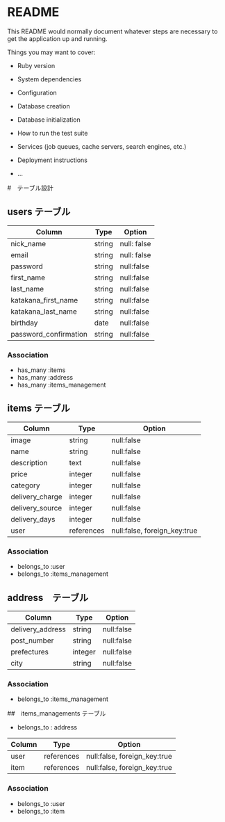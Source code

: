# README

This README would normally document whatever steps are necessary to get the
application up and running.

Things you may want to cover:

* Ruby version

* System dependencies

* Configuration

* Database creation

* Database initialization

* How to run the test suite

* Services (job queues, cache servers, search engines, etc.)

* Deployment instructions

* ...

#　テーブル設計

## users テーブル

| Column                | Type   | Option      |
| --------------------- | ------ | ----------- |
| nick_name             | string | null: false |
| email                 | string | null: false |
| password              | string | null:false  |
| first_name            | string | null:false  |
| last_name             | string | null:false  |
| katakana_first_name   | string | null:false  |
| katakana_last_name    | string | null:false  |
| birthday              | date   | null:false  |
| password_confirmation | string | null:false  |

### Association

- has_many :items
- has_many :address
- has_many :items_management

## items テーブル

| Column          | Type       | Option                       |
| --------------- | ---------- | ---------------------------- |
| image           | string     | null:false                   |
| name            | string     | null:false                   |
| description     | text       | null:false                   |
| price           | integer    | null:false                   |
| category        | integer    | null:false                   |
| delivery_charge | integer    | null:false                   |
| delivery_source | integer    | null:false                   |
| delivery_days   | integer    | null:false                   |
| user            | references | null:false, foreign_key:true |

### Association

- belongs_to :user
- belongs_to :items_management

## address　テーブル

| Column           | Type       | Option                       |
| ---------------- | ---------- | ---------------------------- |
| delivery_address | string     | null:false                   |
| post_number      | string     | null:false                   |
| prefectures      | integer    | null:false                   |
| city             | string     | null:false                   |


### Association

- belongs_to :items_management

##　items_managements テーブル

- belongs_to : address

| Column | Type       | Option                       |
| ------ | ---------- | ---------------------------- |
| user   | references | null:false, foreign_key:true |
| item   | references | null:false, foreign_key:true |

### Association

- belongs_to :user
- belongs_to :item